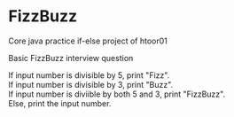 # FizzBuzz
Core java practice if-else project of htoor01

Basic FizzBuzz interview question

If input number is divisible by 5, print "Fizz". <br />
If input number is divisible by 3, print "Buzz". <br />
If input number is diviible by both 5 and 3, print "FizzBuzz". <br />
Else, print the input number.
